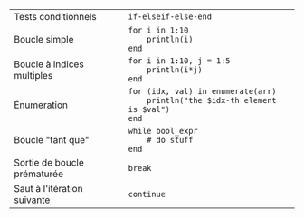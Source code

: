 |                             |                                                                                             |
| -----------------           | --------------------------------------------------------                                    |
| Tests conditionnels         | `if-elseif-else-end`                                                                        |
| Boucle simple               | `for i in 1:10`<br>`    println(i)`<br>`end`                                                |
| Boucle à indices multiples  | `for i in 1:10, j = 1:5`<br>`    println(i*j)`<br>`end`                                     |
| Énumeration                 | `for (idx, val) in enumerate(arr)`<br>`    println("the $idx-th element is $val")`<br>`end` |
| Boucle "tant que"           | `while bool_expr`<br>`    # do stuff`<br>`end`                                              |
| Sortie de boucle prématurée | `break`                                                                                     |
| Saut à l'itération suivante | `continue`                                                                                  |
